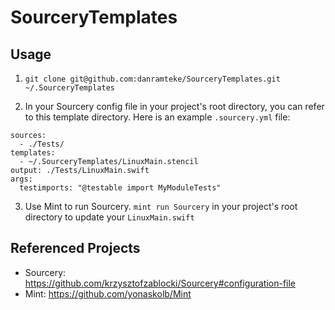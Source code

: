 # SourceryTemplates

## Usage

1. `git clone git@github.com:danramteke/SourceryTemplates.git ~/.SourceryTemplates`

2. In your Sourcery config file in your project's root directory, you can refer to this template directory. Here is an example `.sourcery.yml` file:

```
sources:
  - ./Tests/
templates:
  - ~/.SourceryTemplates/LinuxMain.stencil
output: ./Tests/LinuxMain.swift
args:
  testimports: "@testable import MyModuleTests"
```

3. Use Mint to run Sourcery. `mint run Sourcery` in your project's root directory to update your `LinuxMain.swift`


## Referenced Projects

- Sourcery: https://github.com/krzysztofzablocki/Sourcery#configuration-file
- Mint: https://github.com/yonaskolb/Mint

